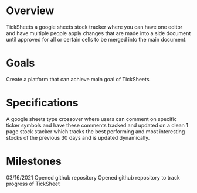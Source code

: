 # Overview
TickSheets a google sheets stock tracker where you can have one editor and have multiple people apply changes that are made into a side document until approved for all or certain cells to be merged into the main document.

# Goals
Create a platform that can achieve main goal of TickSheets

# Specifications
A google sheets type crossover where users can comment on specific ticker symbols and have these comments tracked and updated on a clean 1 page stock stacker which tracks the best performing and most interesting stocks of the previous 30 days and is updated dynamically.

# Milestones
03/16/2021 Opened github repository
Opened github repository to track progress of TickSheet
